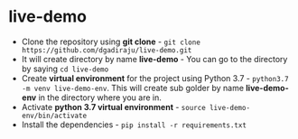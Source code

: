 # live-demo

* Clone the repository using **git clone** - `git clone https://github.com/dgadiraju/live-demo.git`
* It will create directory by name **live-demo** - You can go to the directory by saying `cd live-demo`
* Create **virtual environment** for the project using Python 3.7 - `python3.7 -m venv live-demo-env`. This will create sub golder by name **live-demo-env** in the directory where you are in.
* Activate **python 3.7 virtual environment** - `source live-demo-env/bin/activate`
* Install the dependencies - `pip install -r requirements.txt`
